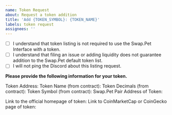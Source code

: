 ```yaml
---
name: Token Request
about: Request a token addition
title: 'Add {TOKEN_SYMBOL}: {TOKEN_NAME}'
labels: token request
assignees: ''
---
```


- [ ] I understand that token listing is not required to use the Swap.Pet Interface with a token.
- [ ] I understand that filing an issue or adding liquidity does not guarantee addition to the Swap.Pet default token list.
- [ ] I will not ping the Discord about this listing request.

**Please provide the following information for your token.**

Token Address: 
Token Name (from contract): 
Token Decimals (from contract): 
Token Symbol (from contract): 
Swap.Pet Pair Address of Token: 

Link to the official homepage of token:
Link to CoinMarketCap or CoinGecko page of token: 
